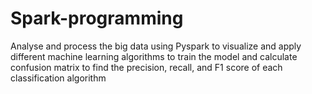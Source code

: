 # Spark-programming
Analyse and process the big data using Pyspark to visualize and apply different machine learning algorithms to train the model and calculate confusion matrix to find the precision, recall, and F1 score of each classification algorithm 
